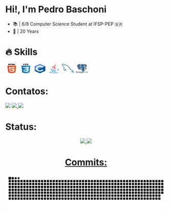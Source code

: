 <h1>Hi!, I'm Pedro Baschoni</h1>

- 📚 | 6/8 Computer Science Student at IFSP-PEP 🇧🇷
- 📅 | 20 Years


<h1>🔥 Skills</h1>
<div style="display: inline_block">
  <img align="center" alt="Pedro-Html" height="30" width="40" src="https://raw.githubusercontent.com/devicons/devicon/master/icons/html5/html5-original-wordmark.svg">
  <img align="center" alt="Pedro-Css" height="30" width="40" src="https://raw.githubusercontent.com/devicons/devicon/master/icons/css3/css3-original-wordmark.svg">
  <img align="center" alt="Pedro-C" height="30" width="40" src="https://raw.githubusercontent.com/devicons/devicon/master/icons/c/c-original.svg">
  <img align="center" alt="Pedro-Java" height="30" width="40" src="https://raw.githubusercontent.com/devicons/devicon/master/icons/java/java-original.svg">
  <img align="center" alt="Pedro-MySql" height="30" width="40" src="https://raw.githubusercontent.com/devicons/devicon/master/icons/mysql/mysql-original.svg">
  <img align="center" alt="Felipe-MySql" height="30" width="40" src="https://raw.githubusercontent.com/devicons/devicon/master/icons/postgresql/postgresql-original-wordmark.svg">
  
</div>

<h1>Contatos:</h1>
 <div> 
  <a href="https://www.instagram.com/peh_baschoni/"><img src="https://img.shields.io/badge/-Instagram-%23E4405F?style=for-the-badge&logo=instagram&logoColor=white" target="_blank"></a> 
  <a href = "mailto:p.baschoni@gmail.com"><img src="https://img.shields.io/badge/Gmail-D14836?style=for-the-badge&logo=gmail&logoColor=white">
  <a href="https://br.linkedin.com/in/pedro-baschoni" target="_blank"><img src="https://img.shields.io/badge/-LinkedIn-%230077B5?style=for-the-badge&logo=linkedin&logoColor=white" target="_blank"></a> 

<h1>Status:</h1>
<!-- ![tangly1024's GitHub stats](https://github-readme-stats.vercel.app/api?username=pedrobaschoni4&show_icons=true&theme=ayu-mirage) -->
   
<div align="center">
  <a href="https://github.com/vn7n24fzkq/github-profile-summary-cards">
    <img src="https://github-profile-summary-cards.vercel.app/api/cards/stats?username=pedrobaschoni&theme=dracula" />
   
  <a href="https://github.com/vn7n24fzkq/github-profile-summary-cards">
    <img src="https://github-profile-summary-cards.vercel.app/api/cards/repos-per-language?username=pedrobaschoni&theme=dracula" />

  
 <h1>Commits:</h1>
 
![snake gif](https://github.com/pedrobaschoni/pedrobaschoni/blob/output/github-contribution-grid-snake.svg)
 
 

 
